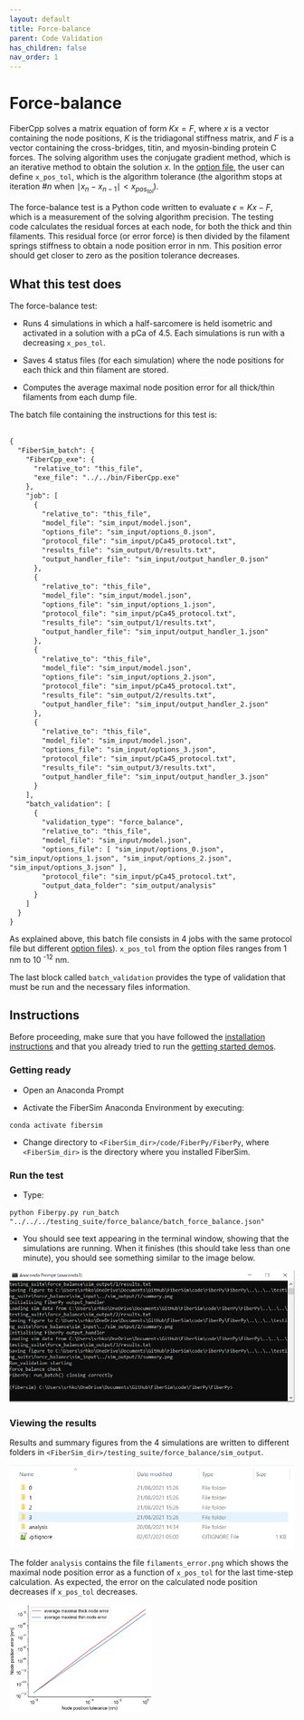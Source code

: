 ```yaml
---
layout: default
title: Force-balance
parent: Code Validation
has_children: false
nav_order: 1
---
```


# Force-balance

FiberCpp solves a matrix equation of form $K x = F$, where $x$ is a vector containing the node positions, $K$ is the tridiagonal stiffness matrix, and $F$ is a vector containing the cross-bridges, titin, and myosin-binding protein C forces. The solving algorithm uses the conjugate gradient method, which is an iterative method to obtain the solution $x$. In the [option file](../../structures/options/options.html), the user can define `x_pos_tol`, which is the algorithm tolerance (the algorithm stops at iteration #$n$ when $\mid x_{n} - x_{n-1} \mid \lt x_{pos_{tol}}$). 

The force-balance test is a Python code written to evaluate $\epsilon = K x - F$, which is a measurement of the solving algorithm precision. The testing code calculates the residual forces at each node, for both the thick and thin filaments. This residual force (or error force) is then divided by the filament springs stiffness to obtain a node position error in nm. This position error should get closer to zero as the position tolerance decreases. 

## What this test does

The force-balance test:

+ Runs 4 simulations in which a half-sarcomere is held isometric and activated in a solution with a pCa of 4.5. Each simulations is run with a decreasing `x_pos_tol`.

+ Saves 4 status files (for each simulation) where the node positions for each thick and thin filament are stored. 

+ Computes the average maximal node position error for all thick/thin filaments from each dump file.

The batch file containing the instructions for this test is:

```

{
  "FiberSim_batch": {
    "FiberCpp_exe": {
      "relative_to": "this_file",
      "exe_file": "../../bin/FiberCpp.exe"
    },
    "job": [
      {
        "relative_to": "this_file",
        "model_file": "sim_input/model.json",
        "options_file": "sim_input/options_0.json",
        "protocol_file": "sim_input/pCa45_protocol.txt",
        "results_file": "sim_output/0/results.txt",
        "output_handler_file": "sim_input/output_handler_0.json"
      },
      {
        "relative_to": "this_file",
        "model_file": "sim_input/model.json",
        "options_file": "sim_input/options_1.json",
        "protocol_file": "sim_input/pCa45_protocol.txt",
        "results_file": "sim_output/1/results.txt",
        "output_handler_file": "sim_input/output_handler_1.json"
      },
      {
        "relative_to": "this_file",
        "model_file": "sim_input/model.json",
        "options_file": "sim_input/options_2.json",
        "protocol_file": "sim_input/pCa45_protocol.txt",
        "results_file": "sim_output/2/results.txt",
        "output_handler_file": "sim_input/output_handler_2.json"
      },
      {
        "relative_to": "this_file",
        "model_file": "sim_input/model.json",
        "options_file": "sim_input/options_3.json",
        "protocol_file": "sim_input/pCa45_protocol.txt",
        "results_file": "sim_output/3/results.txt",
        "output_handler_file": "sim_input/output_handler_3.json"
      }
    ],
    "batch_validation": [
      {
        "validation_type": "force_balance",
        "relative_to": "this_file",
        "model_file": "sim_input/model.json",
        "options_file": [ "sim_input/options_0.json", "sim_input/options_1.json", "sim_input/options_2.json", "sim_input/options_3.json" ],
        "protocol_file": "sim_input/pCa45_protocol.txt",
        "output_data_folder": "sim_output/analysis"
      }
    ]
  }
}

```

As explained above, this batch file consists in 4 jobs with the same protocol file but different [option files](../../structures/options/options.html)). `x_pos_tol` from the option files ranges from 1 nm to 10 <sup>-12</sup> nm.

The last block called `batch_validation` provides the type of validation that must be run and the necessary files information.

## Instructions

Before proceeding, make sure that you have followed the [installation instructions](../../installation/installation.html) and that you already tried to run the [getting started demos](../../demos/getting_started/getting_started.html).

### Getting ready

+ Open an Anaconda Prompt

+ Activate the FiberSim Anaconda Environment by executing:
```
conda activate fibersim
```
+ Change directory to `<FiberSim_dir>/code/FiberPy/FiberPy`, where `<FiberSim_dir>` is the directory where you installed FiberSim. 

### Run the test

+ Type:
 ```
python Fiberpy.py run_batch "../../../testing_suite/force_balance/batch_force_balance.json"
 ```

+ You should see text appearing in the terminal window, showing that the simulations are running. When it finishes (this should take less than one minute), you should see something similar to the image below.

![command prompt](command_prompt.png)

### Viewing the results

Results and summary figures from the 4 simulations are written to different folders in `<FiberSim_dir>/testing_suite/force_balance/sim_output`. 

<img src='output_folder.PNG'>

The folder `analysis` contains the file `filaments_error.png` which shows the maximal node position error as a function of `x_pos_tol` for the last time-step calculation. As expected, the error on the calculated node position decreases if `x_pos_tol` decreases.

<img src='filaments_error.png' width="50%">
